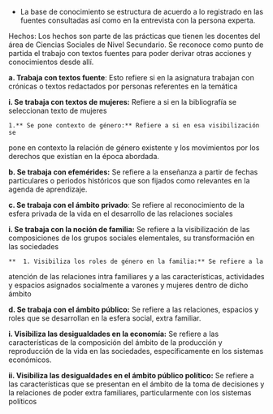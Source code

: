 
- La base de conocimiento se estructura de acuerdo a lo registrado en las fuentes consultadas así como en la entrevista con la persona experta.

Hechos: Los hechos son parte de las prácticas que tienen les docentes del área de Ciencias Sociales de Nivel Secundario. Se reconoce como punto de partida el trabajo con textos fuentes para poder derivar otras acciones y conocimientos desde allí.

**a. Trabaja con textos fuente**: Esto refiere si en la asignatura trabajan con
crónicas o textos redactados por personas referentes en la temática
  
  **i. Se trabaja con textos de mujeres:** Refiere a si en la bibliografía se
seleccionan texto de mujeres

    1.** Se pone contexto de género:** Refiere a si en esa visibilización se
pone en contexto la relación de género existente y los
movimientos por los derechos que existían en la época abordada.

**b. Se trabaja con efemérides:** Se refiere a la enseñanza a partir de fechas
particulares o periodos históricos que son fijados como relevantes en la
agenda de aprendizaje.

**c. Se trabaja con el ámbito privado**: Se refiere al reconocimiento de la esfera
privada de la vida en el desarrollo de las relaciones sociales

  **i. Se trabaja con la noción de familia:** Se refiere a la visibilización de las
composiciones de los grupos sociales elementales, su transformación
en las sociedades
  
    **  1. Visibiliza los roles de género en la familia:** Se refiere a la
atención de las relaciones intra familiares y a las características,
actividades y espacios asignados socialmente a varones y
mujeres dentro de dicho ámbito

**d. Se trabaja con el ámbito público:** Se refiere a las relaciones, espacios y roles
que se desarrollan en la esfera social, extra familiar.

  **i. Visibiliza las desigualdades en la economía:** Se refiere a las
características de la composición del ámbito de la producción y
reproducción de la vida en las sociedades, específicamente en los
sistemas económicos.
  
  **ii. Visibiliza las desigualdades en el ámbito público político:** Se refiere a
las características que se presentan en el ámbito de la toma de
decisiones y la relaciones de poder extra familiares, particularmente con
los sistemas políticos
